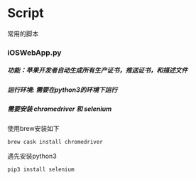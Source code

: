 # Script
常用的脚本

### iOSWebApp.py
##### 功能：苹果开发者自动生成所有生产证书，推送证书，和描述文件
##### 运行环境: 需要在python3的环境下运行
##### 需要安装 chromedriver 和 selenium

使用brew安装如下

```brew cask install chromedriver ```

遇先安装python3

```pip3 install selenium ```

